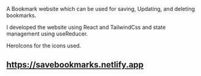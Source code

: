 A Bookmark website which can be used for saving, Updating, and deleting bookmarks.

I developed the website using React and TailwindCss and state management using useReducer.

HeroIcons for the icons used.

## https://savebookmarks.netlify.app